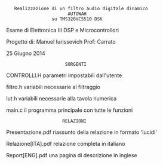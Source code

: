        Realizzazione di un filtro audio digitale dinamico
                           AUTOWAH
                     su TMS320VC5510 DSK


Esame di Elettronica III
DSP e Microcontrollori

Progetto di: Manuel Iurissevich
Prof: Carrato

25 Giugno 2014



                          SORGENTI
  
  CONTROLLI.H   parametri impostabili dall'utente
  
  filtro.h      variabili necessarie al filtraggio

  lut.h         variabili necessarie alla tavola numerica

  main.c        il programma principale con tutte le funzioni



                         RELAZIONI
  
  Presentazione.pdf  riassunto della relazione in formato 'lucidi'

  Relazione[ITA].pdf relazione completa in italiano
  
  Report[ENG].pdf    una pagina di descrizione in inglese
  
